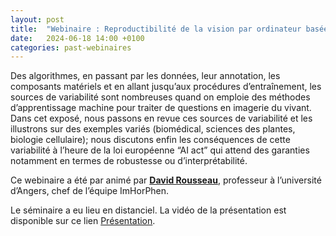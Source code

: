 ```yaml
---
layout: post
title:  "Webinaire : Reproductibilité de la vision par ordinateur basée sur l’apprentissage machine en bio-imagerie"
date:   2024-06-18 14:00 +0100
categories: past-webinaires
---
```

Des algorithmes, en passant par les données, leur annotation, les composants matériels et en allant jusqu’aux procédures d’entraînement, les sources de variabilité sont nombreuses quand on emploie des méthodes d’apprentissage machine pour traiter de questions en imagerie du vivant. Dans cet exposé, nous passons en revue ces sources de variabilité et les illustrons sur des exemples variés (biomédical, sciences des plantes, biologie cellulaire); nous discutons enfin les conséquences de cette variabilité à l’heure de la loi européenne “AI act” qui attend des garanties notamment en termes de robustesse ou d’interprétabilité.

Ce webinaire a été par animé par **[David Rousseau](https://irhs.angers-nantes.hub.inrae.fr/recherche/imagerie-pour-l-horticulture-et-le-phenotypage/l-equipe/david-rousseau)**, professeur à l’université d’Angers, chef de l’équipe ImHorPhen.

Le séminaire a eu lieu en distanciel. La vidéo de la présentation est disponible sur ce lien [Présentation]( https://youtu.be/4iOFhrr0mIo).
